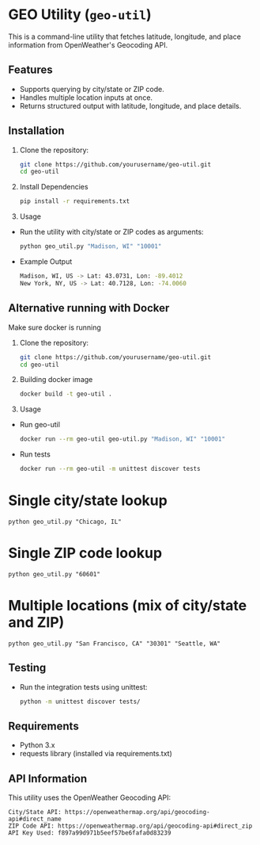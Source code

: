 # GEO Utility (`geo-util`)

This is a command-line utility that fetches latitude, longitude, and place information from OpenWeather's Geocoding API.

## Features
- Supports querying by city/state or ZIP code.
- Handles multiple location inputs at once.
- Returns structured output with latitude, longitude, and place details.

## Installation

1. Clone the repository:
   ```sh
   git clone https://github.com/yourusername/geo-util.git
   cd geo-util
2. Install Dependencies
    ```sh
    pip install -r requirements.txt
3. Usage
- Run the utility with city/state or ZIP codes as arguments:
    ```sh
    python geo_util.py "Madison, WI" "10001"
- Example Output
    ```sh
  Madison, WI, US -> Lat: 43.0731, Lon: -89.4012
  New York, NY, US -> Lat: 40.7128, Lon: -74.0060

## Alternative running with Docker

Make sure docker is running

1. Clone the repository:
   ```sh
   git clone https://github.com/yourusername/geo-util.git
   cd geo-util
2. Building docker image
    ```sh
    docker build -t geo-util .
3. Usage
- Run geo-util
    ```sh
    docker run --rm geo-util geo-util.py "Madison, WI" "10001"
- Run tests
    ```sh
  docker run --rm geo-util -m unittest discover tests

    
# Single city/state lookup

    python geo_util.py "Chicago, IL"

# Single ZIP code lookup
    
    python geo_util.py "60601"

# Multiple locations (mix of city/state and ZIP)
    
    python geo_util.py "San Francisco, CA" "30301" "Seattle, WA"

## Testing
- Run the integration tests using unittest:
    ```sh
    python -m unittest discover tests/
## Requirements
- Python 3.x
- requests library (installed via requirements.txt)

## API Information
This utility uses the OpenWeather Geocoding API:

    City/State API: https://openweathermap.org/api/geocoding-api#direct_name
    ZIP Code API: https://openweathermap.org/api/geocoding-api#direct_zip
    API Key Used: f897a99d971b5eef57be6fafa0d83239

